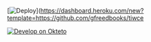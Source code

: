 
[![Deploy](https://www.herokucdn.com/deploy/button.png)](https://dashboard.heroku.com/new?template=https://github.com/gfreedbooks/tiwce 

[![Develop on Okteto](https://okteto.com/develop-okteto.svg)](https://cloud.okteto.com/deploy)


